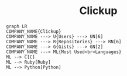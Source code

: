 <h1 align="center">Clickup</h1>

```mermaid
graph LR
COMPANY_NAME{Clickup}
COMPANY_NAME ---> U{Users} ---> UN[6]
COMPANY_NAME ---> R{Repositories} ---> RN[6]
COMPANY_NAME ---> G{Gists} ---> GN[2]
COMPANY_NAME ---> ML{Most Used<br>Languages}
ML --> C[C]
ML --> Ruby[Ruby]
ML --> Python[Python]
```
